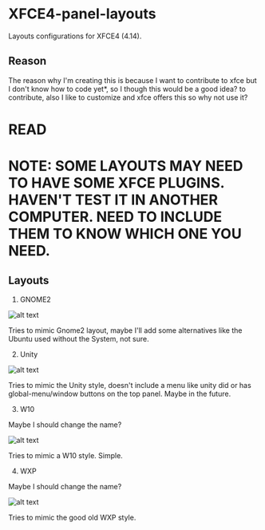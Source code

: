 # XFCE4-panel-layouts
Layouts configurations for XFCE4 (4.14). 

## Reason 
The reason why I'm creating this is because I want to contribute to xfce but I don't know how to code yet*, so I though this would be a good idea? to contribute, also I like to customize and xfce offers this so why not use it?

# READ
# NOTE: SOME LAYOUTS MAY NEED TO HAVE SOME XFCE PLUGINS. HAVEN'T TEST IT IN ANOTHER COMPUTER. NEED TO INCLUDE THEM TO KNOW WHICH ONE YOU NEED.

## Layouts

1. GNOME2

![alt text](https://raw.githubusercontent.com/shinixxx/XFCE4-panel-layouts/master/GNOME2/GNOME2-1.png?raw=true)

Tries to mimic Gnome2 layout, maybe I'll add some alternatives like the Ubuntu used without the System, not sure.

2. Unity

![alt text](https://raw.githubusercontent.com/shinixxx/XFCE4-panel-layouts/master/Unity/Unity.png?raw=true)

Tries to mimic the Unity style, doesn't include a menu like unity did or has global-menu/window buttons on the top panel. Maybe in the future.

3. W10

Maybe I should change the name?

![alt text](https://raw.githubusercontent.com/shinixxx/XFCE4-panel-layouts/master/W10/W10-1.png?raw=true)

Tries to mimic a W10 style. Simple.

4. WXP

Maybe I should change the name?

![alt text](https://raw.githubusercontent.com/shinixxx/XFCE4-panel-layouts/master/WXP/WXP-1.png?raw=true)

Tries to mimic the good old WXP style.
